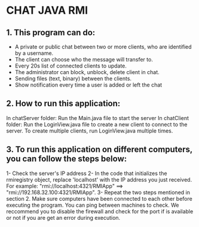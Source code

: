 # CHAT JAVA RMI
## 1. This program can do:
- A private or public chat between two or more clients, who are identified by a username.
- The client can choose who the message will transfer to.
- Every 20s list of connected clients to update.
- The administrator can block, unblock, delete client in chat.
- Sending files (text, binary) between the clients.
- Show notification every time a user is added or left the chat

## 2. How to run this application:
In chatServer folder: Run the Main.java file to start the server
In chatClient folder: Run the LoginView.java file to create a new client to connect to the server. To create multiple clients, run LoginView.java multiple times.

## 3. To run this application on different computers, you can follow the steps below:
1- Check the server's IP address
2- In the code that initializes the rmiregistry object, replace 'localhost' with the IP address you just received. For example: "rmi://localhost:4321/RMIApp" ==> "rmi://192.168.32.100:4321/RMIApp".
3- Repeat the two steps mentioned in section 2.
Make sure computers have been connected to each other before executing the program. You can ping between machines to check.
We reccommend you to disable the firewall and check for the port if is available or not if you are get an error during execution.



